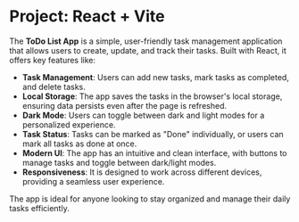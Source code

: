 # Project: React + Vite

The **ToDo List App** is a simple, user-friendly task management application that allows users to create, update, and track their tasks. Built with React, it offers key features like:

- **Task Management**: Users can add new tasks, mark tasks as completed, and delete tasks.
- **Local Storage**: The app saves the tasks in the browser's local storage, ensuring data persists even after the page is refreshed.
- **Dark Mode**: Users can toggle between dark and light modes for a personalized experience.
- **Task Status**: Tasks can be marked as "Done" individually, or users can mark all tasks as done at once.
- **Modern UI**: The app has an intuitive and clean interface, with buttons to manage tasks and toggle between dark/light modes.
- **Responsiveness**: It is designed to work across different devices, providing a seamless user experience.

The app is ideal for anyone looking to stay organized and manage their daily tasks efficiently.
